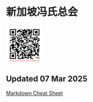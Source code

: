 # 新加坡冯氏总会
<img alt="冯氏总会" src="bit.ly_41B3ZJj.png" width=20%>

## Updated 07 Mar 2025
<a href="https://www.markdownguide.org/cheat-sheet/">Markdown Cheat Sheet</a>
